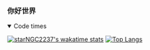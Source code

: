 ### 你好世界
<details open>
<summary>Code times</summary>

[![starNGC2237's wakatime stats](https://github-readme-stats.vercel.app/api/wakatime?username=zhilutianji&layout=compact)](https://github.com/starNGC2237)
[![Top Langs](https://github-readme-stats.vercel.app/api/top-langs?username=starNGC2237&layout=compact)](https://github.com/anuraghazra/github-readme-stats)
</details>

